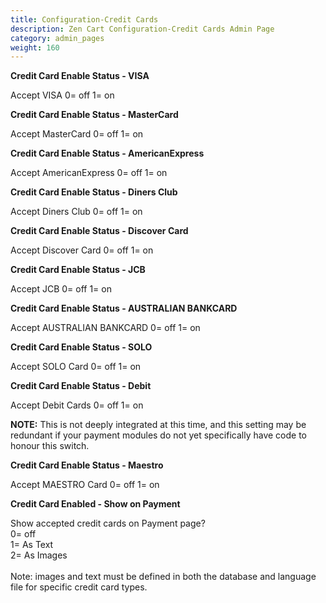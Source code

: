 ```yaml
---
title: Configuration-Credit Cards
description: Zen Cart Configuration-Credit Cards Admin Page 
category: admin_pages
weight: 160 
---
```


<b>Credit Card Enable Status - VISA</b>

<div class='indent'>Accept VISA 0= off 1= on</div>


<b>Credit Card Enable Status - MasterCard</b>

<div class='indent'>Accept MasterCard 0= off 1= on</div>


<b>Credit Card Enable Status - AmericanExpress</b>

<div class='indent'>Accept AmericanExpress 0= off 1= on</div>


<b>Credit Card Enable Status - Diners Club</b>

<div class='indent'>Accept Diners Club 0= off 1= on</div>


<b>Credit Card Enable Status - Discover Card</b>

<div class='indent'>Accept Discover Card 0= off 1= on</div>


<b>Credit Card Enable Status - JCB</b>

<div class='indent'>Accept JCB 0= off 1= on</div>


<b>Credit Card Enable Status - AUSTRALIAN BANKCARD</b>

<div class='indent'>Accept AUSTRALIAN BANKCARD 0= off 1= on</div>


<b>Credit Card Enable Status - SOLO</b>

<div class='indent'>Accept SOLO Card 0= off 1= on</div>


<b>Credit Card Enable Status - Debit</b>

<div class='indent'>Accept Debit Cards 0= off 1= on<br>

**NOTE:** This is not deeply integrated at this time, and this setting may be redundant if your payment modules do not yet specifically have code to honour this switch.</div>


<b>Credit Card Enable Status - Maestro</b>

<div class='indent'>Accept MAESTRO Card 0= off 1= on</div>


<b>Credit Card Enabled - Show on Payment</b>

<div class='indent'>Show accepted credit cards on Payment page?<br />0= off<br />1= As Text<br />2= As Images<br /><br />Note: images and text must be defined in both the database and language file for specific credit card types.</div>


